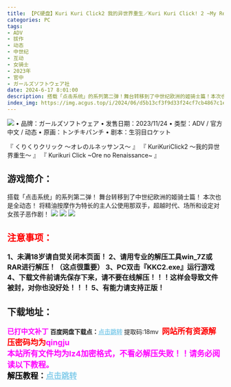```yaml
---
title: 【PC硬盘】Kuri Kuri Click2 我的异世界重生／Kuri Kuri Click! 2 ~My Renaissance!~
categories: PC
tags:
- ADV
- 拔作
- 动态
- 中世纪
- 互动
- 女骑士
- 2023年
- 官中
- ガールズソフトウェア社
date: 2024-6-17 8:01:00
description: 搭载「点击系统」的系列第二弹！舞台转移到了中世纪欧洲的姬骑士篇！本次也是全动态！将精油按摩作为特长的主人公使用那双手，超越时代、场所和设定对女孩子恶作剧！
index_img: https://img.acgus.top/i/2024/06/d5b13cf3f9d33f24cf7cb4867c1e69af.webp
---
```

![](https://img.acgus.top/i/2024/06/d5b13cf3f9d33f24cf7cb4867c1e69af.webp)
• 品牌：ガールズソフトウェア
• 发售日期：2023/11/24
• 类型：ADV / 官方中文 / 动态
• 原画：トンチキパンチ
• 剧本：生羽目ロケット

『 くりくりクリック ～オレのルネッサンス～ 』
『 KuriKuriClick2 ～我的异世界重生～ 』
『 Kurikuri Click ~Ore no Renaissance~ 』

## 游戏简介：
搭载「点击系统」的系列第二弹！
舞台转移到了中世纪欧洲的姬骑士篇！
本次也是全动态！
将精油按摩作为特长的主人公使用那双手，超越时代、场所和设定对女孩子恶作剧！
![](https://img.acgus.top/i/2024/06/ea5a5d9ae17601d7a314fb0e263e1f3c.webp)
![](https://img.acgus.top/i/2024/06/2f2e7be7b33064e724ad160dd9b35009.webp)
![](https://img.acgus.top/i/2024/06/2c76526565b37e0d60e3e5f60d76de3c.webp)




## <font color=#FF0000 >注意事项：</font>
<font size=3><b>1、未满18岁请自觉关闭本页面！
2、请用专业的解压工具win_7Z或RAR进行解压！（这点很重要）
3、PC双击『KKC2.exe』运行游戏
4、下载文件前请先保存下来，请不要在线解压！！！这样会导致文件被封，对你也没好处！！！
5、有能力请支持正版！</b></font>

## 下载地址：
<font color=#FF00FF size=3><b>已打中文补丁</b></font>
<b>百度网盘下载点：</b><a href="https://pan.baidu.com/s/1bUaqaV-1yEt0cS4kr9pnGA?pwd=18mv" style="color: #87CEEB;"><b>点击跳转</b></a> 提取码:18mv
<a style="padding: 0" href="https://post.qingju.org/AD/"><img style="max-width:100%" src="https://img.acgus.top/i/2024/07/478f689b8021d8d499ab43d21acf137a.gif" alt=""></a>
<b><font color=#FF0000 size=4>网站所有资源解压密码均为</b></font><b><font color=#FF00FF size=4>qingju</font><font color=#FF0000 ></font></b><br><b><font color=#FF00FF size=4>本站所有文件均为lz4加密格式，不看必解压失败！！请务必阅读以下教程。</b></font><br><b><font color=#000 size=4>解压教程：</b><a href="https://post.qingju.org/tutorial/000/" style="color: #87CEEB;"><b>点击跳转</b></a>